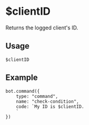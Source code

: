 # $clientID
Returns the logged client's ID.

## Usage
```$clientID```

## Example
```
bot.command({
    type: "command",
    name: "check-condition",
    code: `My ID is $clientID.
    `
})
```
